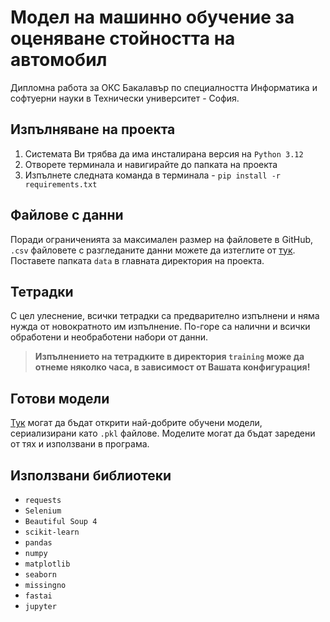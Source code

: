 # Модел на машинно обучение за оценяване стойността на автомобил

Дипломна работа за ОКС Бакалавър по специалността Информатика и софтуерни науки в Технически университет - София.

## Изпълняване на проекта

1. Системата Ви трябва да има инсталирана версия на `Python 3.12`
2. Отворете терминала и навигирайте до папката на проекта
2. Изпълнете следната команда в терминала - `pip install -r requirements.txt`

## Файлове с данни

Поради ограниченията за максимален размер на файловете в GitHub, `.csv` файловете с разгледаните данни можете да изтеглите
от [тук](). Поставете папката `data` в главната директория на проекта.

## Тетрадки

С цел улеснение, всички тетрадки са предварително изпълнени и няма нужда от новократното им изпълнение. 
По-горе са налични и всички обработени и необработени набори от данни.

> **Изпълнението на тетрадките в директория `training` може да отнеме няколко часа, в зависимост от Вашата конфигурация!**

## Готови модели

[Тук]() могат да бъдат открити най-добрите обучени модели, сериализирани като `.pkl` файлове. 
Моделите могат да бъдат заредени от тях и използвани в програма. 

## Използвани библиотеки

- `requests`
- `Selenium`
- `Beautiful Soup 4`
- `scikit-learn`
- `pandas`
- `numpy`
- `matplotlib`
- `seaborn`
- `missingno`
- `fastai`
- `jupyter`